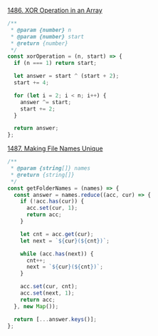 [1486. XOR Operation in an Array](https://leetcode.com/contest/weekly-contest-194/problems/xor-operation-in-an-array/)

```javascript
/**
 * @param {number} n
 * @param {number} start
 * @return {number}
 */
const xorOperation = (n, start) => {
  if (n === 1) return start;

  let answer = start ^ (start + 2);
  start += 4;

  for (let i = 2; i < n; i++) {
    answer ^= start;
    start += 2;
  }

  return answer;
};
```

[1487. Making File Names Unique](https://leetcode.com/contest/weekly-contest-194/problems/making-file-names-unique/)

```javascript
/**
 * @param {string[]} names
 * @return {string[]}
 */
const getFolderNames = (names) => {
  const answer = names.reduce((acc, cur) => {
    if (!acc.has(cur)) {
      acc.set(cur, 1);
      return acc;
    }

    let cnt = acc.get(cur);
    let next = `${cur}(${cnt})`;

    while (acc.has(next)) {
      cnt++;
      next = `${cur}(${cnt})`;
    }

    acc.set(cur, cnt);
    acc.set(next, 1);
    return acc;
  }, new Map());

  return [...answer.keys()];
};
```
